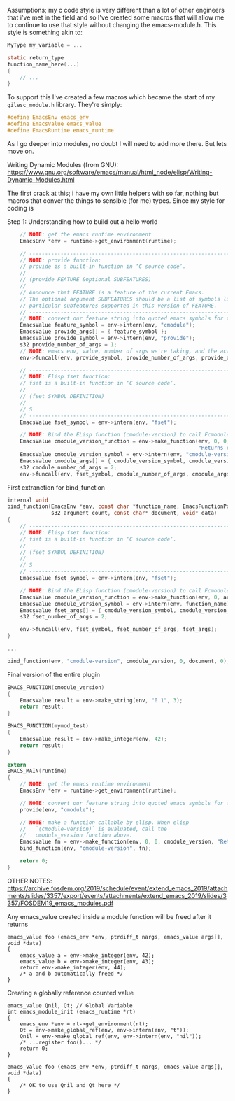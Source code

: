 Assumptions; my c code style is very different than a lot of other
engineers that i've met in the field and so I've created some macros
that will allow me to continue to use that style without changing the
emacs-module.h. This style is something akin to:

```c
MyType my_variable = ...

static return_type
function_name_here(...)
{
    // ...
}
```

To support this I've created a few macros which became the start of my
`gilesc_module.h` library. They're simply:

```c
#define EmacsEnv emacs_env
#define EmacsValue emacs_value
#define EmacsRuntime emacs_runtime
```

As I go deeper into modules, no doubt I will need to add more there. But lets move on.



Writing Dynamic Modules (from GNU):
https://www.gnu.org/software/emacs/manual/html_node/elisp/Writing-Dynamic-Modules.html

The first crack at this;
i have my own little helpers with so far, nothing but macros that conver the things to sensible (for me) types. Since my style for coding is 



Step 1: Understanding how to build out a hello world

```c
    // NOTE: get the emacs runtime environment
    EmacsEnv *env = runtime->get_environment(runtime);

    // -------------------------------------------------------------------------
    // NOTE: provide function:
    // provide is a built-in function in ‘C source code’.
    //
    // (provide FEATURE &optional SUBFEATURES)
    //
    // Announce that FEATURE is a feature of the current Emacs.
    // The optional argument SUBFEATURES should be a list of symbols listing
    // particular subfeatures supported in this version of FEATURE.
    // -------------------------------------------------------------------------
    // NOTE: convert our feature string into quoted emacs symbols for the elisp functions
    EmacsValue feature_symbol = env->intern(env, "cmodule");
    EmacsValue provide_args[] = { feature_symbol };
    EmacsValue provide_symbol = env->intern(env, "provide");
    s32 provide_number_of_args = 1;
    // NOTE: emacs env, value, number of args we're taking, and the actual args
    env->funcall(env, provide_symbol, provide_number_of_args, provide_args);

    // -------------------------------------------------------------------------
    // NOTE: Elisp fset function:
    // fset is a built-in function in ‘C source code’.
    //
    // (fset SYMBOL DEFINITION)
    //
    // S
    // -------------------------------------------------------------------------
    EmacsValue fset_symbol = env->intern(env, "fset");

    // NOTE: Bind the ELisp function (cmodule-version) to call Fcmodule_version
    EmacsValue cmodule_version_function = env->make_function(env, 0, 0, cmodule_version,
                                                             "Returns cmodule version", NULL);
    EmacsValue cmodule_version_symbol = env->intern(env, "cmodule-version");
    EmacsValue cmodule_args[] = { cmodule_version_symbol, cmodule_version_function };
    s32 cmodule_number_of_args = 2;
    env->funcall(env, fset_symbol, cmodule_number_of_args, cmodule_args);
```

First extranction for bind_function
```c
internal void
bind_function(EmacsEnv *env, const char *function_name, EmacsFunctionPointer function_pointer,
              s32 argument_count, const char* document, void* data)
{
    // -------------------------------------------------------------------------
    // NOTE: Elisp fset function:
    // fset is a built-in function in ‘C source code’.
    //
    // (fset SYMBOL DEFINITION)
    //
    // S
    // -------------------------------------------------------------------------
    EmacsValue fset_symbol = env->intern(env, "fset");

    // NOTE: Bind the ELisp function (cmodule-version) to call Fcmodule_version
    EmacsValue cmodule_version_function = env->make_function(env, 0, argument_count, function_pointer, document, data);
    EmacsValue cmodule_version_symbol = env->intern(env, function_name);
    EmacsValue fset_args[] = { cmodule_version_symbol, cmodule_version_function };
    s32 fset_number_of_args = 2;

    env->funcall(env, fset_symbol, fset_number_of_args, fset_args);
}

...

bind_function(env, "cmodule-version", cmodule_version, 0, document, 0);
```

Final version of the entire plugin
```c
EMACS_FUNCTION(cmodule_version)
{
    EmacsValue result = env->make_string(env, "0.1", 3);
    return result;
}

EMACS_FUNCTION(mymod_test)
{
    EmacsValue result = env->make_integer(env, 42);
    return result;
}

extern
EMACS_MAIN(runtime)
{
    // NOTE: get the emacs runtime environment
    EmacsEnv *env = runtime->get_environment(runtime);

    // NOTE: convert our feature string into quoted emacs symbols for the elisp functions
    provide(env, "cmodule");

    // NOTE: make a function callable by elisp. When elisp
    //   `(cmodule-version)` is evaluated, call the
    //   cmodule_version function above.
    EmacsValue fn = env->make_function(env, 0, 0, cmodule_version, "Returns cmodule version", 0);
    bind_function(env, "cmodule-version", fn);

    return 0;
}
```

OTHER NOTES:
https://archive.fosdem.org/2019/schedule/event/extend_emacs_2019/attachments/slides/3357/export/events/attachments/extend_emacs_2019/slides/3357/FOSDEM19_emacs_modules.pdf

Any emacs_value created inside a module function will be freed after it returns
```
emacs_value foo (emacs_env *env, ptrdiff_t nargs, emacs_value args[], void *data)
{
    emacs_value a = env->make_integer(env, 42);
    emacs_value b = env->make_integer(env, 43);
    return env->make_integer(env, 44);
    /* a and b automatically freed */
}
```

Creating a globally reference counted value
```
emacs_value Qnil, Qt; // Global Variable
int emacs_module_init (emacs_runtime *rt)
{
    emacs_env *env = rt->get_environment(rt);
    Qt = env->make_global_ref(env, env->intern(env, "t"));
    Qnil = env->make_global_ref(env, env->intern(env, "nil"));
    /* ...register foo()... */
    return 0;
}

emacs_value foo (emacs_env *env, ptrdiff_t nargs, emacs_value args[], void *data)
{
    /* OK to use Qnil and Qt here */
}
```
